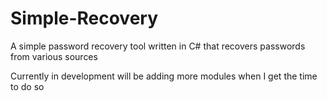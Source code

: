 # Simple-Recovery
A simple password recovery tool written in C# that recovers passwords from various sources

Currently in development will be adding more modules when I get the time to do so
